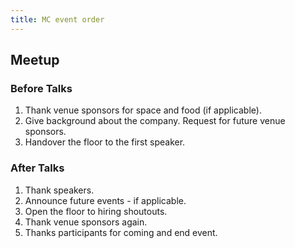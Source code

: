 ```yaml
---
title: MC event order
---
```


## Meetup

### Before Talks

1. Thank venue sponsors for space and food (if applicable).
1. Give background about the company. Request for future venue sponsors.
1. Handover the floor to the first speaker.

### After Talks

1. Thank speakers.
1. Announce future events - if applicable.
1. Open the floor to hiring shoutouts.
1. Thank venue sponsors again.
1. Thanks participants for coming and end event.
